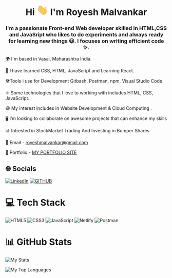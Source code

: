 <h1 align="center">Hi <img src="https://raw.githubusercontent.com/ABSphreak/ABSphreak/master/gifs/Hi.gif" width="35"> I'm Royesh Malvankar</h1>
<h3 align="center">I'm a passionate Front-end Web developer skilled in HTML,CSS and JavaSript who likes to do experiments and always ready for learning new things 😃. 
                    I focuses on writing efficient code ✨.</h3>

🌍 I'm based in Vasai, Maharashtra India

🚀 I have learned CSS, HTML, JavaScript and Learning React.

🛠️Tools i use for Development Gitbash, Postman, npm, Visual Studio Code

⚛️ Some technologies that I love to working with includes HTML, CSS, JavaScript.

😃 My interest includes in Website Development & Cloud Computing .

🖥️ I’m looking to collaborate on  awesome projects that can enhance my skills

📊 Intrested in StockMarket Trading And Investing in Bumper Shares

📧 Email - royeshmalvankar@gmail.com

💼 Portfolio - [MY PORTFOLIO SITE](https://gleaming-pithivier-bae40e.netlify.app/)

## 🌐 Socials
[![LinkedIn](https://img.shields.io/badge/LinkedIn-%230077B5.svg?logo=linkedin&logoColor=white)](https://www.linkedin.com/in/royesh-malvankar-59a023276/) 
[![GITHUB](https://img.shields.io/badge/Github-12100E?logo=Github&logoColor=white)]((https://github.com/royeshmalvankar))

# 💻 Tech Stack
![HTML5](https://img.shields.io/badge/html5-%23E34F26.svg?style=for-the-badge&logo=html5&logoColor=white) 
![CSS3](https://img.shields.io/badge/css3-%231572B6.svg?style=for-the-badge&logo=css3&logoColor=white) 
![JavaScript](https://img.shields.io/badge/javascript-%23323330.svg?style=for-the-badge&logo=javascript&logoColor=%23F7DF1E) 
![Netlify](https://img.shields.io/badge/netlify-%23000000.svg?style=for-the-badge&logo=netlify&logoColor=#00C7B7) 
![Postman](https://img.shields.io/badge/Postman-FF6C37?style=for-the-badge&logo=postman&logoColor=white)

# 📊 GitHub Stats
![My Stats](https://github-readme-stats.vercel.app/api?username=royeshmalvankar&theme=algolia&show_icons=true&hide_border=true&count_private=true)

![My Top Languages](https://github-readme-stats.vercel.app/api/top-langs/?username=royeshmalvankar&theme=algolia&show_icons=true&hide_border=true&layout=compact)

